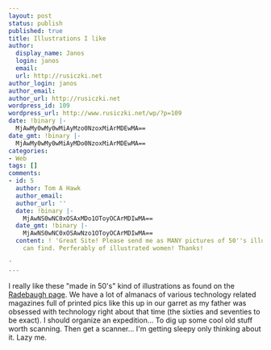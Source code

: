 ```yaml
---
layout: post
status: publish
published: true
title: Illustrations I like
author:
  display_name: Janos
  login: janos
  email: 
  url: http://rusiczki.net
author_login: janos
author_email: 
author_url: http://rusiczki.net
wordpress_id: 109
wordpress_url: http://www.rusiczki.net/wp/?p=109
date: !binary |-
  MjAwMy0wMy0wMiAyMzo0NzoxMiArMDEwMA==
date_gmt: !binary |-
  MjAwMy0wMy0wMiAyMDo0NzoxMiArMDEwMA==
categories:
- Web
tags: []
comments:
- id: 5
  author: Tom A Hawk
  author_email: 
  author_url: ''
  date: !binary |-
    MjAwNS0wNC0xOSAxMDo1OToyOCArMDIwMA==
  date_gmt: !binary |-
    MjAwNS0wNC0xOSAwNzo1OToyOCArMDIwMA==
  content: ! 'Great Site! Please send me as MANY pictures of 50''s illustrations you
    can find. Perferably of illustrated women! Thanks!

'
---
```

<p>I really like these "made in 50's" kind of illustrations as found on the <a href="http://www.losthighways.org/radebaugh.html">Radebaugh page</a>. We have a lot of almanacs of various technology related magazines full of printed pics like this up in our garret as my father was obsessed with technology right about that time (the sixties and seventies to be exact). I should organize an expedition... To dig up some cool old stuff worth scanning. Then get a scanner... I'm getting sleepy only thinking about it. Lazy me.</p>
